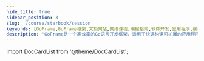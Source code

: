 ```yaml
---
hide_title: true
sidebar_position: 3
slug: '/course/starbook/session'
keywords: [GoFrame,GoFrame框架,文档网站,网络课程,编程指南,软件开发,应用程序,框架教程,技术文档,工程项目]
description: 'GoFrame是一个高效率的Go语言开发框架，适用于快速构建可扩展的应用程序。通过使用GoFrame框架，开发者能够轻松应对复杂的工程项目需求，同时提供丰富的功能模块以支持各种应用场景。'
---
```







import DocCardList from '@theme/DocCardList';

<DocCardList />











